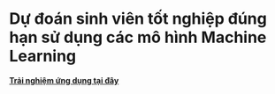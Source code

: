 # Dự đoán sinh viên tốt nghiệp đúng hạn sử dụng các mô hình Machine Learning

[**Trải nghiệm ứng dụng tại đây**](predict-student-results.streamlit.app)
